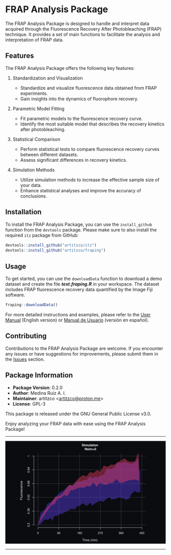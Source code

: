 # FRAP Analysis Package

The FRAP Analysis Package is designed to handle and interpret data acquired through the Fluorescence Recovery After Photobleaching (FRAP) technique. It provides a set of main functions to facilitate the analysis and interpretation of FRAP data.

## Features

The FRAP Analysis Package offers the following key features:

1. Standardization and Visualization
   - Standardize and visualize fluorescence data obtained from FRAP experiments.
   - Gain insights into the dynamics of fluorophore recovery.
   
2. Parametric Model Fitting
   - Fit parametric models to the fluorescence recovery curve.
   - Identify the most suitable model that describes the recovery kinetics after photobleaching.
   
3. Statistical Comparison
   - Perform statistical tests to compare fluorescence recovery curves between different datasets.
   - Assess significant differences in recovery kinetics.
   
4. Simulation Methods
   - Utilize simulation methods to increase the effective sample size of your data.
   - Enhance statistical analyses and improve the accuracy of conclusions.

## Installation

To install the FRAP Analysis Package, you can use the `install_github` function from the `devtools` package. Please make sure to also install the required `itz` package from GitHub:

```R
devtools::install_github("artitzco/itz")
devtools::install_github("artitzco/fraping")
```

## Usage

To get started, you can use the `downloadData` function to download a demo dataset and create the file ***test.fraping.R*** in your workspace. The dataset includes FRAP fluorescence recovery data quantified by the Image Fiji software.

```R
fraping::downloadData()
```

For more detailed instructions and examples, please refer to the [User Manual](https://artitzco.github.io/proyects/fraping/frapingmanual-en.html) (English version) or [Manual de Usuario](https://artitzco.github.io/proyects/fraping/frapingmanual-es.html) (versión en español).

## Contributing

Contributions to the FRAP Analysis Package are welcome. If you encounter any issues or have suggestions for improvements, please submit them in the [Issues](https://github.com/artitzco/fraping/issues) section.

## Package Information

- **Package Version**: 0.2.0
- **Author**: Medina Ruiz A. I.
- **Maintainer**: artitzco <[artitzco@proton.me](https://artitzco.github.io/util/contact.html)>
- **License**: GPL-3

This package is released under the GNU General Public License v3.0.

Enjoy analyzing your FRAP data with ease using the FRAP Analysis Package!

----------------

![](sim.gif)

----------------
